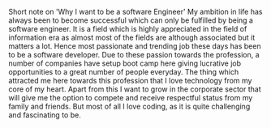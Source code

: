Short note on 'Why I want to be a software Engineer'
My ambition in life has always been to become successful which can only be fulfilled by being a software engineer. It is a field which is highly appreciated in the field of information era as almost most of the fields are although associated but it matters a lot. Hence most passionate and trending job these days has been to be a software developer. Due to these passion towards the profession, a number of companies have setup boot camp here giving lucrative job opportunities to a great number of people everyday. The thing which attracted me here towards this profession that I love technology from my core of my heart. Apart from this I want to grow in the corporate sector that will give me the option to compete and receive respectful status from my family and friends. But most of all I love coding, as it is quite challenging and fascinating to be. 
